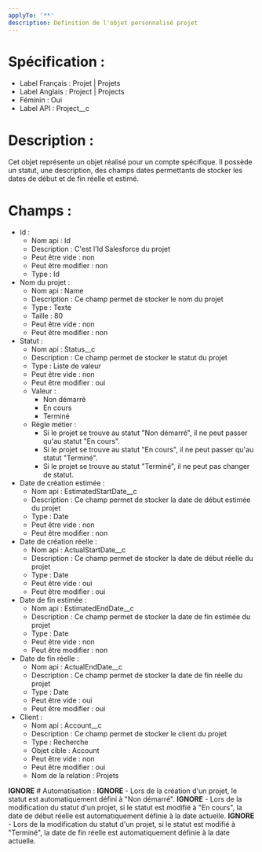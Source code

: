 ```yaml
---
applyTo: '**'
description: Definition de l'objet personnalisé projet
---
```


# Spécification :
- Label Français : Projet | Projets
- Label Anglais : Project | Projects
- Féminin : Oui
- Label API : Project__c

# Description :
Cet objet représente un objet réalisé pour un compte spécifique. Il possède un statut, une description, des champs dates permettants de stocker les dates de début et de fin réelle et estimé.

# Champs :
- Id :
    - Nom api : Id
    - Description : C'est l'Id Salesforce du projet
    - Peut être vide : non
    - Peut être modifier : non
    - Type : Id
- Nom du projet :
    - Nom api : Name
    - Description : Ce champ permet de stocker le nom du projet
    - Type : Texte
    - Taille : 80
    - Peut être vide : non
    - Peut être modifier : non
- Statut :
    - Nom api : Status__c
    - Description : Ce champ permet de stocker le statut du projet
    - Type : Liste de valeur
    - Peut être vide : non
    - Peut être modifier : oui
    - Valeur :
        - Non démarré
        - En cours
        - Terminé
    - Règle métier :
        - Si le projet se trouve au statut "Non démarré", il ne peut passer qu'au statut "En cours".
        - Si le projet se trouve au statut "En cours", il ne peut passer qu'au statut "Terminé".
        - Si le projet se trouve au statut "Terminé", il ne peut pas changer de statut.
- Date de création estimée :
    - Nom api : EstimatedStartDate__c
    - Description : Ce champ permet de stocker la date de début estimée du projet
    - Type : Date
    - Peut être vide : non
    - Peut être modifier : non
- Date de création réelle :
    - Nom api : ActualStartDate__c
    - Description : Ce champ permet de stocker la date de début réelle du projet
    - Type : Date
    - Peut être vide : oui
    - Peut être modifier : oui
- Date de fin estimée :
    - Nom api : EstimatedEndDate__c
    - Description : Ce champ permet de stocker la date de fin estimée du projet
    - Type : Date
    - Peut être vide : non
    - Peut être modifier : non
- Date de fin réelle :
    - Nom api : ActualEndDate__c
    - Description : Ce champ permet de stocker la date de fin réelle du projet
    - Type : Date
    - Peut être vide : oui
    - Peut être modifier : oui
- Client :
    - Nom api : Account__c
    - Description : Ce champ permet de stocker le client du projet
    - Type : Recherche
    - Objet cible : Account
    - Peut être vide : non
    - Peut être modifier : oui
    - Nom de la relation : Projets

**IGNORE** # Automatisation :
**IGNORE** - Lors de la création d'un projet, le statut est automatiquement défini à "Non démarré".
**IGNORE** - Lors de la modification du statut d'un projet, si le statut est modifié à "En cours", la date de début réelle est automatiquement définie à la date actuelle.
**IGNORE** - Lors de la modification du statut d'un projet, si le statut est modifié à "Terminé", la date de fin réelle est automatiquement définie à la date actuelle.

